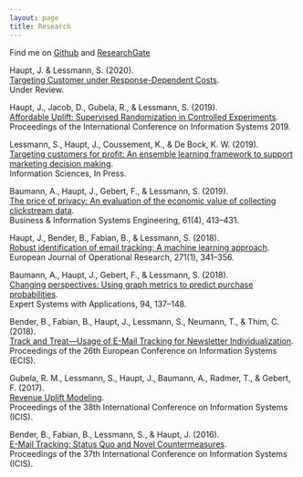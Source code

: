```yaml
---
layout: page
title: Research
---
```


Find me on [Github](https://github.com/johaupt/) and [ResearchGate](https://www.researchgate.net/profile/Johannes_Haupt)

Haupt, J. & Lessmann, S. (2020).     
[Targeting Customer under Response-Dependent Costs](https://arxiv.org/abs/2003.06271).     
Under Review.

Haupt, J., Jacob, D., Gubela, R., & Lessmann, S. (2019).     
[Affordable Uplift: Supervised Randomization in Controlled Experiments](http://arxiv.org/abs/1910.00393).     
Proceedings of the International Conference on Information Systems 2019.

Lessmann, S., Haupt, J., Coussement, K., & De Bock, K. W. (2019).     
[Targeting customers for profit: An ensemble learning framework to support marketing decision making](https://doi.org/10.1016/j.ins.2019.05.027).     
Information Sciences, In Press. 

Baumann, A., Haupt, J., Gebert, F., & Lessmann, S. (2019).     
[The price of privacy: An evaluation of the economic value of collecting clickstream data](https://doi.org/10.1007/s12599-018-0528-2).     
Business & Information Systems Engineering, 61(4), 413–431. 

Haupt, J., Bender, B., Fabian, B., & Lessmann, S. (2018).    
[Robust identification of email tracking: A machine learning approach](https://doi.org/10.1016/j.ejor.2018.05.018).    
European Journal of Operational Research, 271(1), 341–356. 

Baumann, A., Haupt, J., Gebert, F., & Lessmann, S. (2018).    
[Changing perspectives: Using graph metrics to predict purchase probabilities](https://doi.org/10.1016/j.eswa.2017.10.046).    
Expert Systems with Applications, 94, 137–148. 

Bender, B., Fabian, B., Haupt, J., Lessmann, S., Neumann, T., & Thim, C. (2018).    
[Track and Treat—Usage of E-Mail Tracking for Newsletter Individualization](https://aisel.aisnet.org/ecis2018_rp/59/).    
Proceedings of the 26th European Conference on Information Systems (ECIS). 

Gubela, R. M., Lessmann, S., Haupt, J., Baumann, A., Radmer, T., & Gebert, F. (2017).    
[Revenue Uplift Modeling](https://aisel.aisnet.org/icis2017/DataScience/Presentations/24/).    
Proceedings of the 38th International Conference on Information Systems (ICIS). 

Bender, B., Fabian, B., Lessmann, S., & Haupt, J. (2016).    
[E-Mail Tracking: Status Quo and Novel Countermeasures](https://aisel.aisnet.org/icis2016/ISSecurity/Presentations/13/).    
Proceedings of the 37th International Conference on Information Systems (ICIS). 
